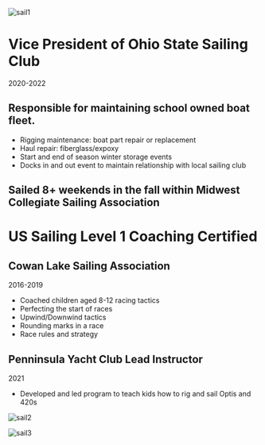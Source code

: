 
![sail1](https://github.com/user-attachments/assets/380c6662-307b-4faf-9c4f-ac5c59097cfa)

# Vice President of Ohio State Sailing Club 
2020-2022

## Responsible for maintaining school owned boat fleet.
- Rigging maintenance: boat part repair or replacement
- Haul repair: fiberglass/expoxy
- Start and end of season winter storage events
- Docks in and out event to maintain relationship with local sailing club

## Sailed 8+ weekends in the fall within Midwest Collegiate Sailing Association

# US Sailing Level 1 Coaching Certified

## Cowan Lake Sailing Association 
2016-2019
- Coached children aged 8-12 racing tactics
- Perfecting the start of races
- Upwind/Downwind tactics
- Rounding marks in a race
- Race rules and strategy

## Penninsula Yacht Club Lead Instructor 
2021
- Developed and led program to teach kids how to rig and sail Optis and 420s

![sail2](https://github.com/user-attachments/assets/a9e8b855-bb78-4861-96a7-2be0b970ebb2)

![sail3](https://github.com/user-attachments/assets/490580a3-c5c0-4cec-8489-64e462f6e13d)
